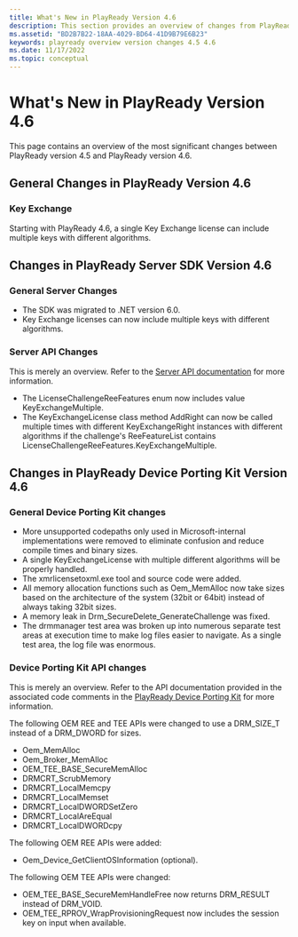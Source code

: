 ```yaml
---
title: What's New in PlayReady Version 4.6
description: This section provides an overview of changes from PlayReady version 4.4 to PlayReady version 4.6.
ms.assetid: "BD2B7B22-18AA-4029-BD64-41D9B79E6B23"
keywords: playready overview version changes 4.5 4.6
ms.date: 11/17/2022
ms.topic: conceptual
---
```


# What's New in PlayReady Version 4.6

This page contains an overview of the most significant changes between PlayReady version 4.5 and PlayReady version 4.6.

## General Changes in PlayReady Version 4.6

### Key Exchange

Starting with PlayReady 4.6, a single Key Exchange license can include multiple keys with different algorithms.

## Changes in PlayReady Server SDK Version 4.6

### General Server Changes

* The SDK was migrated to .NET version 6.0.
* Key Exchange licenses can now include multiple keys with different algorithms.

### Server API Changes

This is merely an overview. Refer to the [Server API documentation](/dotnet/api/Microsoft.Media.Drm) for more information.

* The LicenseChallengeReeFeatures enum now includes value KeyExchangeMultiple.
* The KeyExchangeLicense class method AddRight can now be called multiple times with different KeyExchangeRight instances with different algorithms if the challenge's ReeFeatureList contains LicenseChallengeReeFeatures.KeyExchangeMultiple.

## Changes in PlayReady Device Porting Kit Version 4.6

### General Device Porting Kit changes

* More unsupported codepaths only used in Microsoft-internal implementations were removed to eliminate confusion and reduce compile times and binary sizes.
* A single KeyExchangeLicense with multiple different algorithms will be properly handled.
* The xmrlicensetoxml.exe tool and source code were added.
* All memory allocation functions such as Oem_MemAlloc now take sizes based on the architecture of the system (32bit or 64bit) instead of always taking 32bit sizes.
* A memory leak in Drm_SecureDelete_GenerateChallenge was fixed.
* The drmmanager test area was broken up into numerous separate test areas at execution time to make log files easier to navigate.  As a single test area, the log file was enormous.

### Device Porting Kit API changes

This is merely an overview. Refer to the API documentation provided in the associated code comments in the [PlayReady Device Porting Kit](/playready/overview/device-porting-kit) for more information.

The following OEM REE and TEE APIs were changed to use a DRM_SIZE_T instead of a DRM_DWORD for sizes.

* Oem_MemAlloc
* Oem_Broker_MemAlloc
* OEM_TEE_BASE_SecureMemAlloc
* DRMCRT_ScrubMemory
* DRMCRT_LocalMemcpy
* DRMCRT_LocalMemset
* DRMCRT_LocalDWORDSetZero
* DRMCRT_LocalAreEqual
* DRMCRT_LocalDWORDcpy

The following OEM REE APIs were added:

* Oem_Device_GetClientOSInformation (optional).

The following OEM TEE APIs were changed:

* OEM_TEE_BASE_SecureMemHandleFree now returns DRM_RESULT instead of DRM_VOID.
* OEM_TEE_RPROV_WrapProvisioningRequest now includes the session key on input when available.


